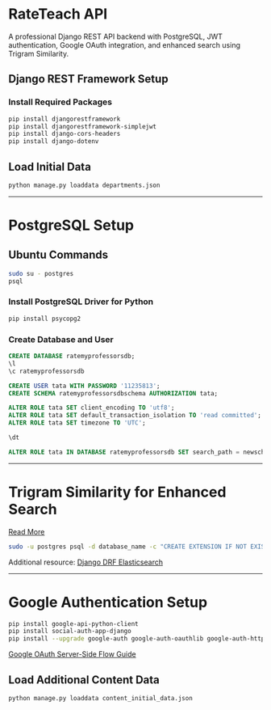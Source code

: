 # RateTeach API

A professional Django REST API backend with PostgreSQL, JWT authentication, Google OAuth integration, and enhanced search using Trigram Similarity.

## Django REST Framework Setup

### Install Required Packages
```sh
pip install djangorestframework
pip install djangorestframework-simplejwt
pip install django-cors-headers
pip install django-dotenv
```

## Load Initial Data
```sh
python manage.py loaddata departments.json
```

---

# PostgreSQL Setup

## Ubuntu Commands
```sh
sudo su - postgres
psql
```

### Install PostgreSQL Driver for Python
```sh
pip install psycopg2
```

### Create Database and User
```sql
CREATE DATABASE ratemyprofessorsdb;
\l
\c ratemyprofessorsdb

CREATE USER tata WITH PASSWORD '11235813';
CREATE SCHEMA ratemyprofessorsdbschema AUTHORIZATION tata;

ALTER ROLE tata SET client_encoding TO 'utf8';
ALTER ROLE tata SET default_transaction_isolation TO 'read committed';
ALTER ROLE tata SET timezone TO 'UTC';

\dt

ALTER ROLE tata IN DATABASE ratemyprofessorsdb SET search_path = newschema;
```

---

# Trigram Similarity for Enhanced Search

[Read More](https://dev.to/azayshrestha/enhance-your-searches-with-postgresql-trigram-similarity-in-django-4pad)

```sh
sudo -u postgres psql -d database_name -c "CREATE EXTENSION IF NOT EXISTS pg_trgm;"
```

Additional resource: [Django DRF Elasticsearch](https://testdriven.io/blog/django-drf-elasticsearch/)

---

# Google Authentication Setup
```sh
pip install google-api-python-client
pip install social-auth-app-django
pip install --upgrade google-auth google-auth-oauthlib google-auth-httplib2
```

[Google OAuth Server-Side Flow Guide](https://developers.google.com/identity/sign-in/web/server-side-flow)

## Load Additional Content Data
```sh
python manage.py loaddata content_initial_data.json
